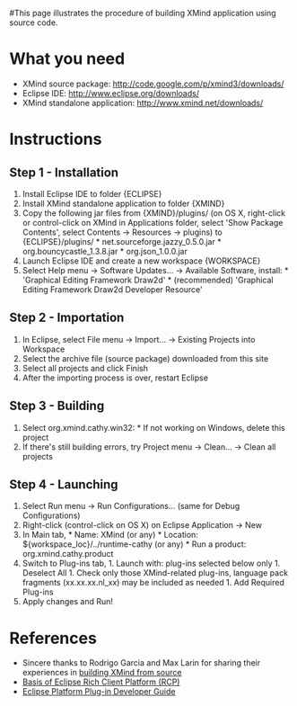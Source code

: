 #This page illustrates the procedure of building XMind application using source code.

# What you need #

  * XMind source package: http://code.google.com/p/xmind3/downloads/
  * Eclipse IDE: http://www.eclipse.org/downloads/
  * XMind standalone application: http://www.xmind.net/downloads/

# Instructions #

## Step 1 - Installation ##

  1. Install Eclipse IDE to folder {ECLIPSE}
  1. Install XMind standalone application to folder {XMIND}
  1. Copy the following jar files from {XMIND}/plugins/ (on OS X, right-click or control-click on XMind in Applications folder, select 'Show Package Contents', select Contents -> Resources -> plugins) to {ECLIPSE}/plugins/
    * net.sourceforge.jazzy\_0.5.0.jar
    * org.bouncycastle\_1.3.8.jar
    * org.json\_1.0.0.jar
  1. Launch Eclipse IDE and create a new workspace {WORKSPACE}
  1. Select Help menu -> Software Updates... -> Available Software, install:
    * 'Graphical Editing Framework Draw2d'
    * (recommended) 'Graphical Editing Framework Draw2d Developer Resource'

## Step 2 - Importation ##

  1. In Eclipse, select File menu -> Import... -> Existing Projects into Workspace
  1. Select the archive file (source package) downloaded from this site
  1. Select all projects and click Finish
  1. After the importing process is over, restart Eclipse

## Step 3 - Building ##

  1. Select org.xmind.cathy.win32:
    * If not working on Windows, delete this project
  1. If there's still building errors, try Project menu -> Clean... -> Clean all projects

## Step 4 - Launching ##

  1. Select Run menu -> Run Configurations... (same for Debug Configurations)
  1. Right-click (control-click on OS X) on Eclipse Application -> New
  1. In Main tab,
    * Name: XMind (or any)
    * Location: ${workspace\_loc}/../runtime-cathy (or any)
    * Run a product: org.xmind.cathy.product
  1. Switch to Plug-ins tab,
    1. Launch with: plug-ins selected below only
    1. Deselect All
    1. Check only those XMind-related plug-ins, language pack fragments (xx.xx.xx.nl\_xx) may be included as needed
    1. Add Required Plug-ins
  1. Apply changes and Run!

# References #
  * Sincere thanks to Rodrigo Garcia and Max Larin for sharing their experiences in [building XMind from source](http://groups.google.com/group/xmind-dev/browse_thread/thread/ee6fcf7d3bb0f825)
  * [Basis of Eclipse Rich Client Platform (RCP)](http://www.eclipse.org/articles/Article-RCP-1/tutorial1.html)
  * [Eclipse Platform Plug-in Developer Guide](http://help.eclipse.org/stable/index.jsp?nav=/2)